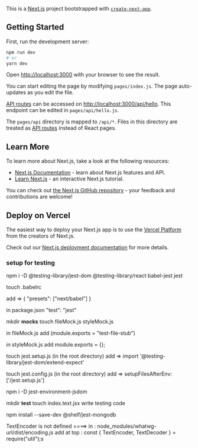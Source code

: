 This is a [Next.js](https://nextjs.org/) project bootstrapped with [`create-next-app`](https://github.com/vercel/next.js/tree/canary/packages/create-next-app).

## Getting Started

First, run the development server:

```bash
npm run dev
# or
yarn dev
```

Open [http://localhost:3000](http://localhost:3000) with your browser to see the result.

You can start editing the page by modifying `pages/index.js`. The page auto-updates as you edit the file.

[API routes](https://nextjs.org/docs/api-routes/introduction) can be accessed on [http://localhost:3000/api/hello](http://localhost:3000/api/hello). This endpoint can be edited in `pages/api/hello.js`.

The `pages/api` directory is mapped to `/api/*`. Files in this directory are treated as [API routes](https://nextjs.org/docs/api-routes/introduction) instead of React pages.

## Learn More

To learn more about Next.js, take a look at the following resources:

- [Next.js Documentation](https://nextjs.org/docs) - learn about Next.js features and API.
- [Learn Next.js](https://nextjs.org/learn) - an interactive Next.js tutorial.

You can check out [the Next.js GitHub repository](https://github.com/vercel/next.js/) - your feedback and contributions are welcome!

## Deploy on Vercel

The easiest way to deploy your Next.js app is to use the [Vercel Platform](https://vercel.com/new?utm_medium=default-template&filter=next.js&utm_source=create-next-app&utm_campaign=create-next-app-readme) from the creators of Next.js.

Check out our [Next.js deployment documentation](https://nextjs.org/docs/deployment) for more details.

### setup for testing

npm i -D @testing-library/jest-dom @testing-library/react babel-jest jest

touch .babelrc

add =>
{
"presets": ["next/babel"]
}

in package.json
"test": "jest"

mkdir **mocks**
touch fileMock.js styleMock.js

in fileMock.js add
(module.exports = "test-file-stub")

in styleMock.js add
module.exports = {};

touch jest.setup.js (in the root directory)
add => import '@testing-library/jest-dom/extend-expect'

touch jest.config.js (in the root directory)
add => setupFilesAfterEnv: ['<rootDir>/jest.setup.js']

npm i -D jest-environment-jsdom

mkdir **test** touch index.text.jsx
write testing code

npm install --save-dev @shelf/jest-mongodb

TextEncoder is not defined ====>
in : node_modules/whatwg-url/dist/encoding.js
add at top : const { TextEncoder, TextDecoder } = require("util");s

